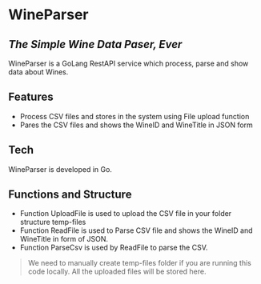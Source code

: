 # WineParser
## _The Simple Wine Data Paser, Ever_


WineParser is a GoLang RestAPI service which process, parse and show data about Wines.


## Features

- Process CSV files and stores in the system using File upload function
- Pares the CSV files and shows the WineID and WineTitle in JSON form



## Tech

WineParser is developed in Go.


## Functions and Structure

- Function UploadFile is used to upload the CSV file in your folder structure temp-files
- Function ReadFile is used to Parse CSV file and shows the WineID and WineTitle in form of JSON.
- Function ParseCsv is used by ReadFile to parse the CSV.

> We need to manually create temp-files folder if you are running this code locally. All the uploaded files will be stored here. 




